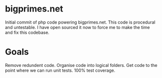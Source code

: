 bigprimes.net
======

Initial commit of php code powering bigprimes.net. This code is procedural and untestable. I have open sourced it now to force me to make the time and fix this codebase.

Goals
===

Remove redundent code.
Organise code into logical folders.
Get code to the point where we can run unit tests.
100% test coverage.
